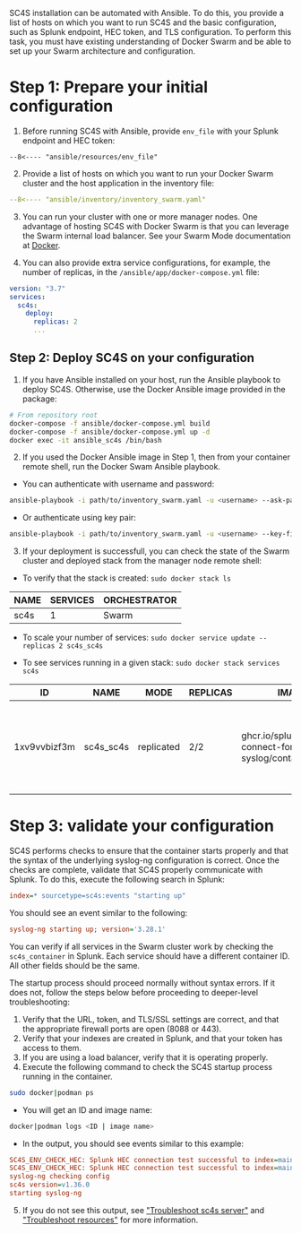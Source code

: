 SC4S installation can be automated with Ansible. To do this, you provide a list of hosts on which you want to run SC4S and the basic configuration, such as Splunk endpoint, HEC token, and TLS configuration. To perform this task, you must have existing understanding of Docker Swarm and be able to set up your Swarm architecture and configuration.

# Step 1: Prepare your initial configuration

1. Before running SC4S with Ansible, provide `env_file` with your Splunk endpoint and HEC token:

``` dotenv
--8<---- "ansible/resources/env_file"
```
2. Provide a list of hosts on which you want to run your Docker Swarm cluster and the host application in the inventory file:
``` yaml
--8<---- "ansible/inventory/inventory_swarm.yaml"
```
3. You can run your cluster with one or more manager nodes. One advantage of hosting SC4S with Docker Swarm is that you can leverage the Swarm internal load balancer. See your Swarm Mode documentation at [Docker](https://docs.docker.com). 

4. You can also provide extra service configurations, for example, the number of replicas, in the `/ansible/app/docker-compose.yml` file:
``` yaml
version: "3.7"
services:
  sc4s:
    deploy:
      replicas: 2
      ...
```
## Step 2: Deploy SC4S on your configuration
1. If you have Ansible installed on your host, run the Ansible playbook to deploy SC4S. Otherwise, use the Docker Ansible image provided in the package:
```bash
# From repository root
docker-compose -f ansible/docker-compose.yml build
docker-compose -f ansible/docker-compose.yml up -d
docker exec -it ansible_sc4s /bin/bash
```
2. If you used the Docker Ansible image in Step 1, then from your container remote shell, run the Docker Swam Ansible playbook.

* You can authenticate with username and password:
``` bash 
ansible-playbook -i path/to/inventory_swarm.yaml -u <username> --ask-pass path/to/playbooks/docker_swarm.yml
```
* Or authenticate using key pair:
``` bash 
ansible-playbook -i path/to/inventory_swarm.yaml -u <username> --key-file <key_file> path/to/playbooks/docker_swarm.yml
```

3. If your deployment is successfull, you can check the state of the Swarm cluster and deployed stack from the manager node remote shell:

* To verify that the stack is created:
```sudo docker stack ls```

|NAME    | SERVICES | ORCHESTRATOR |
|--------|----------|--------------|
|sc4s    | 1        | Swarm        |

* To scale your number of services:
```sudo docker service update --replicas 2 sc4s_sc4s```

* To see services running in a given stack: 
```sudo docker stack services sc4s```

|ID            | NAME      | MODE       | REPLICAS | IMAGE                                                 | PORTS                                                            |
|--------------|-----------|------------|----------|-------------------------------------------------------|------------------------------------------------------------------|
|1xv9vvbizf3m  | sc4s_sc4s | replicated | 2/2      | ghcr.io/splunk/splunk-connect-for-syslog/container3:latest | *:514->514/tcp, *:601->601/tcp, *:6514->6514/tcp, *:514->514/udp |


# Step 3: validate your configuration

SC4S performs checks to ensure that the container starts properly and that the syntax of the underlying syslog-ng
configuration is correct. Once the checks are complete, validate that SC4S properly communicate with Splunk.
To do this, execute the following search in Splunk:

```ini
index=* sourcetype=sc4s:events "starting up"
```

You should see an event similar to the following:

```ini
syslog-ng starting up; version='3.28.1'
```
You can verify if all services in the Swarm cluster work by checking the ```sc4s_container``` in Splunk. Each service should have a different container ID. All other fields should be the same.

The startup process should proceed normally without syntax errors. If it does not,
follow the steps below before proceeding to deeper-level troubleshooting:

1. Verify that the URL, token, and TLS/SSL settings are correct, and that the appropriate firewall ports are open (8088 or 443).
2. Verify that your indexes are created in Splunk, and that your token has access to them.
3. If you are using a load balancer, verify that it is operating properly.
4. Execute the following command to check the SC4S startup process running in the container.
   
```bash
sudo docker|podman ps
```

* You will get an ID and image name: 

```bash
docker|podman logs <ID | image name> 
```

* In the output, you should see events similar to this example:

```ini
SC4S_ENV_CHECK_HEC: Splunk HEC connection test successful to index=main for sourcetype=sc4s:fallback...
SC4S_ENV_CHECK_HEC: Splunk HEC connection test successful to index=main for sourcetype=sc4s:events...
syslog-ng checking config
sc4s version=v1.36.0
starting syslog-ng
```

5. If you do not see this output, see ["Troubleshoot sc4s server"](../troubleshooting/troubleshoot_SC4S_server.md)
and ["Troubleshoot resources"](../troubleshooting/troubleshoot_resources.md) for more information.
